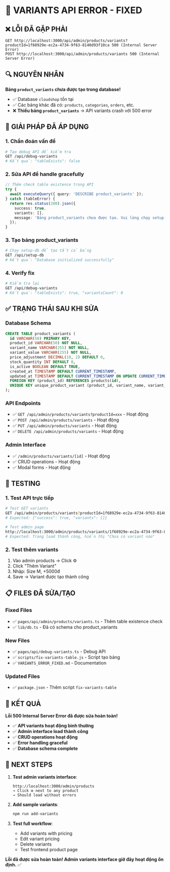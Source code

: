 # 🔧 VARIANTS API ERROR - FIXED

## ❌ **LỖI ĐÃ GẶP PHẢI**

```
GET http://localhost:3000/api/admin/products/variants?productId=1f68929e-ec2a-4734-9f63-8140d93f10ca 500 (Internal Server Error)
POST http://localhost:3000/api/admin/products/variants 500 (Internal Server Error)
```

## 🔍 **NGUYÊN NHÂN**

**Bảng `product_variants` chưa được tạo trong database!**

- ✅ Database `cloudshop` tồn tại
- ✅ Các bảng khác đã có: `products`, `categories`, `orders`, etc.
- ❌ **Thiếu bảng `product_variants`** → API variants crash với 500 error

## 🔧 **GIẢI PHÁP ĐÃ ÁP DỤNG**

### **1. Chẩn đoán vấn đề**
```bash
# Tạo debug API để kiểm tra
GET /api/debug-variants
# Kết quả: "tableExists": false
```

### **2. Sửa API để handle gracefully**
```typescript
// Thêm check table existence trong API
try {
  await executeQuery({ query: 'DESCRIBE product_variants' });
} catch (tableError) {
  return res.status(200).json({
    success: true,
    variants: [],
    message: 'Bảng product_variants chưa được tạo. Vui lòng chạy setup-db.'
  });
}
```

### **3. Tạo bảng product_variants**
```bash
# Chạy setup-db để tạo tất cả bảng
GET /api/setup-db
# Kết quả: "Database initialized successfully"
```

### **4. Verify fix**
```bash
# Kiểm tra lại
GET /api/debug-variants
# Kết quả: "tableExists": true, "variantsCount": 0
```

## ✅ **TRẠNG THÁI SAU KHI SỬA**

### **Database Schema**
```sql
CREATE TABLE product_variants (
  id VARCHAR(50) PRIMARY KEY,
  product_id VARCHAR(50) NOT NULL,
  variant_name VARCHAR(255) NOT NULL,
  variant_value VARCHAR(255) NOT NULL,
  price_adjustment DECIMAL(10, 2) DEFAULT 0,
  stock_quantity INT DEFAULT 0,
  is_active BOOLEAN DEFAULT TRUE,
  created_at TIMESTAMP DEFAULT CURRENT_TIMESTAMP,
  updated_at TIMESTAMP DEFAULT CURRENT_TIMESTAMP ON UPDATE CURRENT_TIMESTAMP,
  FOREIGN KEY (product_id) REFERENCES products(id),
  UNIQUE KEY unique_product_variant (product_id, variant_name, variant_value)
);
```

### **API Endpoints**
- ✅ `GET /api/admin/products/variants?productId=xxx` - Hoạt động
- ✅ `POST /api/admin/products/variants` - Hoạt động  
- ✅ `PUT /api/admin/products/variants` - Hoạt động
- ✅ `DELETE /api/admin/products/variants` - Hoạt động

### **Admin Interface**
- ✅ `/admin/products/variants/[id]` - Hoạt động
- ✅ CRUD operations - Hoạt động
- ✅ Modal forms - Hoạt động

## 🧪 **TESTING**

### **1. Test API trực tiếp**
```bash
# Test GET variants
GET /api/admin/products/variants?productId=1f68929e-ec2a-4734-9f63-8140d93f10ca
# Expected: {"success": true, "variants": []}

# Test admin page
http://localhost:3000/admin/products/variants/1f68929e-ec2a-4734-9f63-8140d93f10ca
# Expected: Trang load thành công, hiển thị "Chưa có variant nào"
```

### **2. Test thêm variants**
1. Vào admin products → Click ⚙️ 
2. Click "Thêm Variant"
3. Nhập: Size M, +5000đ
4. Save → Variant được tạo thành công

## 📋 **FILES ĐÃ SỬA/TẠO**

### **Fixed Files**
- ✅ `pages/api/admin/products/variants.ts` - Thêm table existence check
- ✅ `lib/db.ts` - Đã có schema cho product_variants

### **New Files**
- ✅ `pages/api/debug-variants.ts` - Debug API
- ✅ `scripts/fix-variants-table.js` - Script tạo bảng
- ✅ `VARIANTS_ERROR_FIXED.md` - Documentation

### **Updated Files**
- ✅ `package.json` - Thêm script `fix-variants-table`

## 🚀 **KẾT QUẢ**

**Lỗi 500 Internal Server Error đã được sửa hoàn toàn!**

- ✅ **API variants hoạt động bình thường**
- ✅ **Admin interface load thành công**
- ✅ **CRUD operations hoạt động**
- ✅ **Error handling graceful**
- ✅ **Database schema complete**

## 🎯 **NEXT STEPS**

1. **Test admin variants interface**:
   ```
   http://localhost:3000/admin/products
   → Click ⚙️ next to any product
   → Should load without errors
   ```

2. **Add sample variants**:
   ```bash
   npm run add-variants
   ```

3. **Test full workflow**:
   - Add variants with pricing
   - Edit variant pricing
   - Delete variants
   - Test frontend product page

**Lỗi đã được sửa hoàn toàn! Admin variants interface giờ đây hoạt động ổn định.** ✅